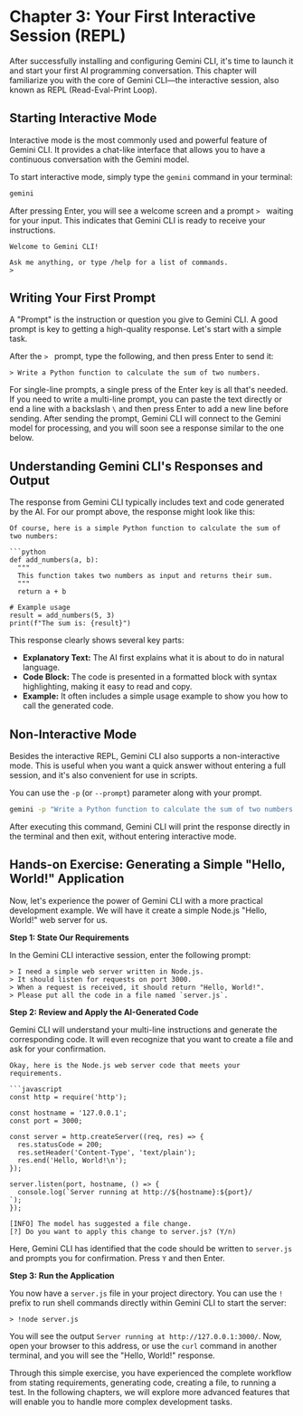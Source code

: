 # Chapter 3: Your First Interactive Session (REPL)

After successfully installing and configuring Gemini CLI, it's time to launch it and start your first AI programming conversation. This chapter will familiarize you with the core of Gemini CLI—the interactive session, also known as REPL (Read-Eval-Print Loop).

## Starting Interactive Mode

Interactive mode is the most commonly used and powerful feature of Gemini CLI. It provides a chat-like interface that allows you to have a continuous conversation with the Gemini model.

To start interactive mode, simply type the `gemini` command in your terminal:

```bash
gemini
```

After pressing Enter, you will see a welcome screen and a prompt `> ` waiting for your input. This indicates that Gemini CLI is ready to receive your instructions.

```
Welcome to Gemini CLI!

Ask me anything, or type /help for a list of commands.
> 
```

## Writing Your First Prompt

A "Prompt" is the instruction or question you give to Gemini CLI. A good prompt is key to getting a high-quality response. Let's start with a simple task.

After the `> ` prompt, type the following, and then press Enter to send it:

```
> Write a Python function to calculate the sum of two numbers.
```

For single-line prompts, a single press of the Enter key is all that's needed. If you need to write a multi-line prompt, you can paste the text directly or end a line with a backslash `\` and then press Enter to add a new line before sending.
After sending the prompt, Gemini CLI will connect to the Gemini model for processing, and you will soon see a response similar to the one below.

## Understanding Gemini CLI's Responses and Output

The response from Gemini CLI typically includes text and code generated by the AI. For our prompt above, the response might look like this:

```
Of course, here is a simple Python function to calculate the sum of two numbers:

```python
def add_numbers(a, b):
  """
  This function takes two numbers as input and returns their sum.
  """
  return a + b

# Example usage
result = add_numbers(5, 3)
print(f"The sum is: {result}")
```

This response clearly shows several key parts:
*   **Explanatory Text:** The AI first explains what it is about to do in natural language.
*   **Code Block:** The code is presented in a formatted block with syntax highlighting, making it easy to read and copy.
*   **Example:** It often includes a simple usage example to show you how to call the generated code.

## Non-Interactive Mode

Besides the interactive REPL, Gemini CLI also supports a non-interactive mode. This is useful when you want a quick answer without entering a full session, and it's also convenient for use in scripts.

You can use the `-p` (or `--prompt`) parameter along with your prompt.

```bash
gemini -p "Write a Python function to calculate the sum of two numbers."
```

After executing this command, Gemini CLI will print the response directly in the terminal and then exit, without entering interactive mode.

## Hands-on Exercise: Generating a Simple "Hello, World!" Application

Now, let's experience the power of Gemini CLI with a more practical development example. We will have it create a simple Node.js "Hello, World!" web server for us.

**Step 1: State Our Requirements**

In the Gemini CLI interactive session, enter the following prompt:

```
> I need a simple web server written in Node.js.
> It should listen for requests on port 3000.
> When a request is received, it should return "Hello, World!".
> Please put all the code in a file named `server.js`.
```

**Step 2: Review and Apply the AI-Generated Code**

Gemini CLI will understand your multi-line instructions and generate the corresponding code. It will even recognize that you want to create a file and ask for your confirmation.

```
Okay, here is the Node.js web server code that meets your requirements.

```javascript
const http = require('http');

const hostname = '127.0.0.1';
const port = 3000;

const server = http.createServer((req, res) => {
  res.statusCode = 200;
  res.setHeader('Content-Type', 'text/plain');
  res.end('Hello, World!\n');
});

server.listen(port, hostname, () => {
  console.log(`Server running at http://${hostname}:${port}/
`);
});
```

```
[INFO] The model has suggested a file change.
[?] Do you want to apply this change to server.js? (Y/n)
```

Here, Gemini CLI has identified that the code should be written to `server.js` and prompts you for confirmation. Press `Y` and then Enter.

**Step 3: Run the Application**

You now have a `server.js` file in your project directory. You can use the `!` prefix to run shell commands directly within Gemini CLI to start the server:

```
> !node server.js
```

You will see the output `Server running at http://127.0.0.1:3000/`. Now, open your browser to this address, or use the `curl` command in another terminal, and you will see the "Hello, World!" response.

Through this simple exercise, you have experienced the complete workflow from stating requirements, generating code, creating a file, to running a test. In the following chapters, we will explore more advanced features that will enable you to handle more complex development tasks.
